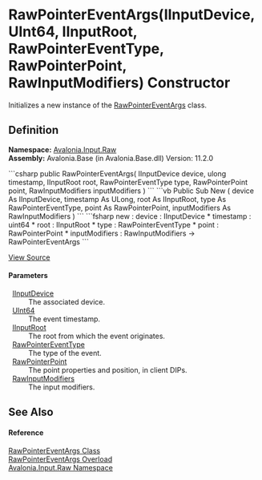 # RawPointerEventArgs(IInputDevice, UInt64, IInputRoot, RawPointerEventType, RawPointerPoint, RawInputModifiers) Constructor


Initializes a new instance of the <a href="T_Avalonia_Input_Raw_RawPointerEventArgs">RawPointerEventArgs</a> class.



## Definition
**Namespace:** <a href="N_Avalonia_Input_Raw">Avalonia.Input.Raw</a>  
**Assembly:** Avalonia.Base (in Avalonia.Base.dll) Version: 11.2.0

<Tabs groupId="api-code-preview">
<TabItem value="csharp" label="C#">
```csharp
public RawPointerEventArgs(
	IInputDevice device,
	ulong timestamp,
	IInputRoot root,
	RawPointerEventType type,
	RawPointerPoint point,
	RawInputModifiers inputModifiers
)
```
</TabItem>
<TabItem value="vb" label="VB">
```vb
Public Sub New ( 
	device As IInputDevice,
	timestamp As ULong,
	root As IInputRoot,
	type As RawPointerEventType,
	point As RawPointerPoint,
	inputModifiers As RawInputModifiers
)
```
</TabItem>
<TabItem value="fsharp" label="F#">
```fsharp
new : 
        device : IInputDevice * 
        timestamp : uint64 * 
        root : IInputRoot * 
        type : RawPointerEventType * 
        point : RawPointerPoint * 
        inputModifiers : RawInputModifiers -> RawPointerEventArgs
```
</TabItem>
</Tabs>



<a href="https://github.com/AvaloniaUI/Avalonia/tree/master/src/Avalonia.Base/Input/Raw/RawPointerEventArgs.cs#L80" title="View the source code">View Source</a>



#### Parameters
<dl><dt>  <a href="T_Avalonia_Input_IInputDevice">IInputDevice</a></dt><dd>The associated device.</dd><dt>  <a href="https://learn.microsoft.com/dotnet/api/system.uint64" target="_blank" rel="noopener noreferrer">UInt64</a></dt><dd>The event timestamp.</dd><dt>  <a href="T_Avalonia_Input_IInputRoot">IInputRoot</a></dt><dd>The root from which the event originates.</dd><dt>  <a href="T_Avalonia_Input_Raw_RawPointerEventType">RawPointerEventType</a></dt><dd>The type of the event.</dd><dt>  <a href="T_Avalonia_Input_Raw_RawPointerPoint">RawPointerPoint</a></dt><dd>The point properties and position, in client DIPs.</dd><dt>  <a href="T_Avalonia_Input_RawInputModifiers">RawInputModifiers</a></dt><dd>The input modifiers.</dd></dl>

## See Also


#### Reference
<a href="T_Avalonia_Input_Raw_RawPointerEventArgs">RawPointerEventArgs Class</a>  
<a href="Overload_Avalonia_Input_Raw_RawPointerEventArgs__ctor">RawPointerEventArgs Overload</a>  
<a href="N_Avalonia_Input_Raw">Avalonia.Input.Raw Namespace</a>  
